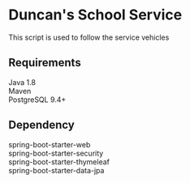 # Duncan's School Service
This script is used to follow the service vehicles  

## Requirements
Java 1.8 <br />
Maven <br />
PostgreSQL 9.4+

## Dependency
spring-boot-starter-web <br/>
spring-boot-starter-security <br />
spring-boot-starter-thymeleaf <br />
spring-boot-starter-data-jpa